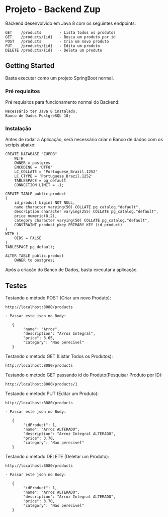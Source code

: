 # Projeto - Backend Zup

Backend desenvolvido em Java 8 com os seguintes endpoints:
```
GET    /products        - Lista todos os produtos 
GET    /products/{id}   - Busca um produto por id 
POST   /products        - Cria um novo produto 
PUT    /products/{id}   - Edita um produto 
DELETE /products/{id}   - Deleta um produto 
```

## Getting Started

Basta executar como um projeto SpringBoot normal.

### Pré requisitos
Pré requisitos para funcionamento normal do Backend:
```
Necessário ter Java 8 instalado;
Banco de Dados PostgreSQL 10;
```

### Instalação

Antes de rodar a Aplicação, será necessário criar o Banco de dados 
com os scripts abaixo:


```
CREATE DATABASE "ZUPDB"
    WITH 
    OWNER = postgres
    ENCODING = 'UTF8'
    LC_COLLATE = 'Portuguese_Brazil.1252'
    LC_CTYPE = 'Portuguese_Brazil.1252'
    TABLESPACE = pg_default
    CONNECTION LIMIT = -1;
```
```
CREATE TABLE public.product
(
    id_product bigint NOT NULL,
    name character varying(50) COLLATE pg_catalog."default",
    description character varying(255) COLLATE pg_catalog."default",
    price numeric(8,2),
    category character varying(50) COLLATE pg_catalog."default",
    CONSTRAINT product_pkey PRIMARY KEY (id_product)
)
WITH (
    OIDS = FALSE
)
TABLESPACE pg_default;

ALTER TABLE public.product
    OWNER to postgres;
```

Após a criação do Banco de Dados, basta executar a aplicação.
## Testes

Testando o método POST (Criar um novo Produto):
```
http://localhost:8080/products

- Passar este json no Body:

   {
        "name": "Arroz",
        "description": "Arroz Integral",
        "price": 3.65,
        "category": "Nao perecivel"
   }
```
Testando o método GET (Listar Todos os Produtos):
```
http://localhost:8080/products
```
Testando o método GET passando id do Produto(Pesquisar Produto por ID):
```
http://localhost:8080/products/1
```
Testando o método PUT (Editar um Produto):
```
http://localhost:8080/products

- Passar este json no Body:

   {
        "idProduct": 1,
        "name": "Arroz ALTERADO",
        "description": "Arroz Integral ALTERADO",
        "price": 3.70,
        "category": "Nao perecivel"
   }
```
Testando o método DELETE (Deletar um Produto):
```
http://localhost:8080/products

- Passar este json no Body:

   {
        "idProduct": 1,
        "name": "Arroz ALTERADO",
        "description": "Arroz Integral ALTERADO",
        "price": 3.70,
        "category": "Nao perecivel"
   }
```